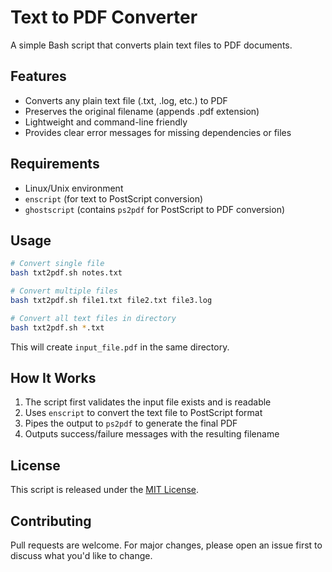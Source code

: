 # Text to PDF Converter

A simple Bash script that converts plain text files to PDF documents.

## Features

- Converts any plain text file (.txt, .log, etc.) to PDF
- Preserves the original filename (appends .pdf extension)
- Lightweight and command-line friendly
- Provides clear error messages for missing dependencies or files

## Requirements

- Linux/Unix environment
- `enscript` (for text to PostScript conversion)
- `ghostscript` (contains `ps2pdf` for PostScript to PDF conversion)

## Usage

```bash
# Convert single file
bash txt2pdf.sh notes.txt

# Convert multiple files
bash txt2pdf.sh file1.txt file2.txt file3.log

# Convert all text files in directory
bash txt2pdf.sh *.txt
```

This will create `input_file.pdf` in the same directory.

## How It Works

1. The script first validates the input file exists and is readable
2. Uses `enscript` to convert the text file to PostScript format
3. Pipes the output to `ps2pdf` to generate the final PDF
4. Outputs success/failure messages with the resulting filename

## License

This script is released under the [MIT License](LICENSE).

## Contributing

Pull requests are welcome. For major changes, please open an issue first to discuss what you'd like to change.
